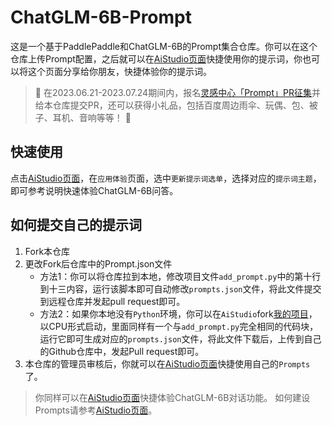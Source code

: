 # ChatGLM-6B-Prompt

这是一个基于PaddlePaddle和ChatGLM-6B的Prompt集合仓库。你可以在这个仓库上传Prompt配置，之后就可以在[AiStudio页面](https://aistudio.baidu.com/aistudio/projectdetail/6421937?contributionType=1)快捷使用你的提示词，你也可以将这个页面分享给你朋友，快捷体验你的提示词。

> 🎉
> 在2023.06.21-2023.07.24期间内，报名[灵感中心「Prompt」PR征集](https://aistudio.baidu.com/aistudio/activitydetail/1503019239)并给本仓库提交PR，还可以获得小礼品，包括百度周边雨伞、玩偶、包、被子、耳机、音响等等！ 
> 🎉

## 快速使用
点击[AiStudio页面](https://aistudio.baidu.com/aistudio/projectdetail/6421937?contributionType=1)，在`应用体验`页面，选中`更新提示词选单`，选择对应的`提示词主题`，即可参考说明快速体验ChatGLM-6B问答。

## 如何提交自己的提示词
1. Fork本仓库
2. 更改Fork后仓库中的Prompt.json文件
   - 方法1：你可以将仓库拉到本地，修改项目文件`add_prompt.py`中的第十行到十三内容，运行该脚本即可自动修改`prompts.json`文件，将此文件提交到远程仓库并发起pull request即可。
   - 方法2：如果你本地没有`Python`环境，你可以在`AiStudio`fork[我的项目](https://aistudio.baidu.com/aistudio/projectdetail/6421937?contributionType=1)，以CPU形式启动，里面同样有一个与`add_prompt.py`完全相同的代码块，运行它即可生成对应的`prompts.json`文件，将此文件下载后，上传到自己的Github仓库中，发起Pull request即可。
3. 本仓库的管理员审核后，你就可以在[AiStudio页面](https://aistudio.baidu.com/aistudio/projectdetail/6421937?contributionType=1)快捷使用自己的`Prompts`了。

> 你同样可以在[AiStudio页面](https://aistudio.baidu.com/aistudio/projectdetail/6421937?contributionType=1)快捷体验ChatGLM-6B对话功能。
> 如何建设Prompts请参考[AiStudio页面](https://aistudio.baidu.com/aistudio/projectdetail/6421937?contributionType=1)。